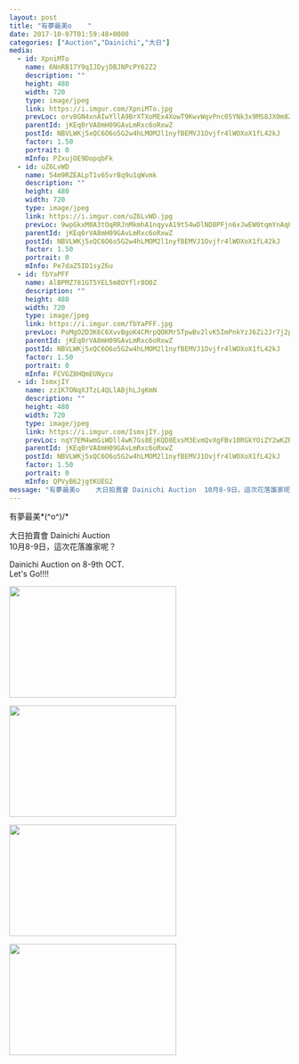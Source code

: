 ```yaml
---
layout: post
title: "有夢最美o    " 
date: 2017-10-07T01:59:48+0000 
categories: ["Auction","Dainichi","大日"] 
media:
  - id: XpniMTo
    name: 6NnRB17Y9qIJDyjDBJNPcPY62Z2
    description: ""   
    height: 480
    width: 720
    type: image/jpeg
    link: https://i.imgur.com/XpniMTo.jpg
    prevLoc: orv8GN4xnAIwYllA9BrXTXoMEx4XowT9KwvWqvPnc05YNk3x9MS8JX0m8Z8BIzwNMwZPP4cry1MN4PArFAoKqpzDpvCKWPDMk54BIyJA0prWPYtN5ZBz6Jx6tGENjAnmOVhy5kXzQyEqsr9Em62OD7TkGMlWRWGYI7qME7lB2JiEKKNk2GMZC6MEX33jB5I1GPQXmpNlH2WZoLjxrXuQ7v9jA3xDuN1YRwD74RSNp1VN8JxmfP5MRvNv7jt40j7vVJMxUjQ
    parentId: jKEq0rVA8mH09GAvLmRxc6oRxwZ
    postId: NBVLWKj5xQC6O6o5G2w4hLMOM2l1nyfBEMVJ1Ovjfr4lWOXoX1fL42kJ
    factor: 1.50
    portrait: 0
    mInfo: PZxujOE9DopqbFk
  - id: uZ6LvWD
    name: 54m9RZEALpT1v65vrBq9u1qWvmk
    description: ""   
    height: 480
    width: 720
    type: image/jpeg
    link: https://i.imgur.com/uZ6LvWD.jpg
    prevLoc: 9wpGkxM0A3tOqRRJnMkmhA1nqyvA19t54wDlND8PFjn6xJwEW0tqmYnAqPqMuAG6mGQRRvS41W062Xo4SorzBxNQB6s6p6m1V6GXT8kVZWJ6pNTrkWDOkVrqiJqn68M59RfnVnvVL7ovf087ZGrZ3yFQ11YQOvmkINEGm9RRZnS7kgP6ZwwpT9gYk59PY0FLVVPooQqQFLkpWVzlPXuY6DkAgOGQco4R88BB63szO3prrB8jtroEKQDEz6I2oxKKQxDj
    parentId: jKEq0rVA8mH09GAvLmRxc6oRxwZ
    postId: NBVLWKj5xQC6O6o5G2w4hLMOM2l1nyfBEMVJ1Ovjfr4lWOXoX1fL42kJ
    factor: 1.50
    portrait: 0
    mInfo: Pe7daZ5ID1syZ6u
  - id: fbYaPFF
    name: AlBPMZ781GT5YEL5m8OYflr8O0Z
    description: ""   
    height: 480
    width: 720
    type: image/jpeg
    link: https://i.imgur.com/fbYaPFF.jpg
    prevLoc: PoMgO2D3K6C6XvvBgoK4CMrpQOKMr5TpwBv2lvK5ImPnkYzJ6Zi2Jr7j2p28ulpNWpYLLDuMNRWAwVGMCrpk55rZpEtzkBBALJPvtwOBA7E5mZt41jnzA3rofgGV9mzqy1h983JW1DwJSMPXXZOgw3u93YvK0k54uryL2rmO51IkYYoZ0yVAtk7BO55mW1IYL6Z9B6jlhEJ7O11Mp7i6P4y0xBlBHLlWpKR9josOEWrlyG6pfO8oK9w8qGSE48BjgKQZHDV
    parentId: jKEq0rVA8mH09GAvLmRxc6oRxwZ
    postId: NBVLWKj5xQC6O6o5G2w4hLMOM2l1nyfBEMVJ1Ovjfr4lWOXoX1fL42kJ
    factor: 1.50
    portrait: 0
    mInfo: FCVGZ8HQmEUNycu
  - id: IsmxjIY
    name: zz1K7ONqXJTzL4QLlABjhLJgKmN
    description: ""   
    height: 480
    width: 720
    type: image/jpeg
    link: https://i.imgur.com/IsmxjIY.jpg
    prevLoc: nqY7EM4wmGiWDll4wK7Gs8EjKQD8ExsM3EvmQvXgFBv10RGkYOiZY2wKZRZguonrRnL887tlWJjMA4LluAp8xxA8zYS6O93j94B6fGZAr7XpxmTEVMOj55ZETKXjwl72Pxf6qjg34G8Gfj7X4l6OBPcKzGP6gzGAhoxA7oBYKguLXXD43m18t91zlQQOxJTLm8MBl6QWiV2VQANR1DHg7MvqBOERhX6m6KQQopSLPn3gNm2ZFZXxggr0XKfMxXNzNK4PsxX
    parentId: jKEq0rVA8mH09GAvLmRxc6oRxwZ
    postId: NBVLWKj5xQC6O6o5G2w4hLMOM2l1nyfBEMVJ1Ovjfr4lWOXoX1fL42kJ
    factor: 1.50
    portrait: 0
    mInfo: QPVyB62jgtKUEG2
message: "有夢最美o    大日拍賣會 Dainichi Auction  10月8-9日，這次花落誰家呢？    Dainichi Auction on 8-9th OCT.  Let's Go!!!!"
---
```


有夢最美*\(^o^)/*  
  
大日拍賣會 Dainichi Auction  
10月8-9日，這次花落誰家呢？  
  
Dainichi Auction on 8-9th OCT.  
Let's Go!!!!


[//]: #media:  
<a href="https://i.imgur.com/XpniMTo.jpg"><img src="https://i.imgur.com/XpniMTo.jpg" height="200" width="300" /></a> 
  

<a href="https://i.imgur.com/uZ6LvWD.jpg"><img src="https://i.imgur.com/uZ6LvWD.jpg" height="200" width="300" /></a> 
  

<a href="https://i.imgur.com/fbYaPFF.jpg"><img src="https://i.imgur.com/fbYaPFF.jpg" height="200" width="300" /></a> 
  

<a href="https://i.imgur.com/IsmxjIY.jpg"><img src="https://i.imgur.com/IsmxjIY.jpg" height="200" width="300" /></a> 
 
